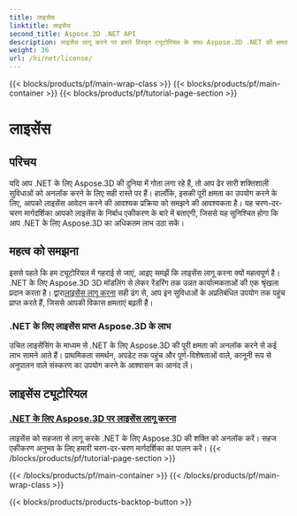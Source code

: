 ```yaml
---
title: लाइसेंस
linktitle: लाइसेंस
second_title: Aspose.3D .NET API
description: लाइसेंस लागू करने पर हमारे विस्तृत ट्यूटोरियल के साथ Aspose.3D .NET की क्षमता को अधिकतम करें। एक निर्बाध एकीकरण प्रक्रिया सुनिश्चित करें और इसकी शक्तिशाली सुविधाओं को अनलॉक करें।
weight: 36
url: /hi/net/license/
---
```


{{< blocks/products/pf/main-wrap-class >}}
{{< blocks/products/pf/main-container >}}
{{< blocks/products/pf/tutorial-page-section >}}

# लाइसेंस

## परिचय

यदि आप .NET के लिए Aspose.3D की दुनिया में गोता लगा रहे हैं, तो आप ढेर सारी शक्तिशाली सुविधाओं को अनलॉक करने के लिए सही रास्ते पर हैं। हालाँकि, इसकी पूरी क्षमता का उपयोग करने के लिए, आपको लाइसेंस आवेदन करने की आवश्यक प्रक्रिया को समझने की आवश्यकता है। यह चरण-दर-चरण मार्गदर्शिका आपको लाइसेंस के निर्बाध एकीकरण के बारे में बताएगी, जिससे यह सुनिश्चित होगा कि आप .NET के लिए Aspose.3D का अधिकतम लाभ उठा सकें।

## महत्व को समझना

 इससे पहले कि हम ट्यूटोरियल में गहराई से जाएं, आइए समझें कि लाइसेंस लागू करना क्यों महत्वपूर्ण है। .NET के लिए Aspose.3D 3D मॉडलिंग से लेकर रेंडरिंग तक उन्नत कार्यात्मकताओं की एक श्रृंखला प्रदान करता है। द्वारा[लाइसेंस लागू करना](./apply-license/) सही ढंग से, आप इन सुविधाओं के अप्रतिबंधित उपयोग तक पहुंच प्राप्त करते हैं, जिससे आपकी विकास क्षमताएं बढ़ती हैं।

### .NET के लिए लाइसेंस प्राप्त Aspose.3D के लाभ

उचित लाइसेंसिंग के माध्यम से .NET के लिए Aspose.3D की पूरी क्षमता को अनलॉक करने से कई लाभ सामने आते हैं। प्राथमिकता समर्थन, अपडेट तक पहुंच और पूर्ण-विशेषताओं वाले, कानूनी रूप से अनुपालन वाले संस्करण का उपयोग करने के आश्वासन का आनंद लें।

## लाइसेंस ट्यूटोरियल
### [.NET के लिए Aspose.3D पर लाइसेंस लागू करना](./apply-license/)
लाइसेंस को सहजता से लागू करके .NET के लिए Aspose.3D की शक्ति को अनलॉक करें। सहज एकीकरण अनुभव के लिए हमारी चरण-दर-चरण मार्गदर्शिका का पालन करें।
{{< /blocks/products/pf/tutorial-page-section >}}

{{< /blocks/products/pf/main-container >}}
{{< /blocks/products/pf/main-wrap-class >}}

{{< blocks/products/products-backtop-button >}}
